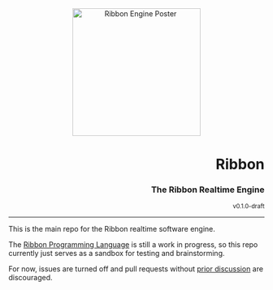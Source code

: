 <div align="center">
  <img style="height: 18em"
       alt="Ribbon Engine Poster"
       src="https://ribbon-engine.com/images/ribbon-engine-poster.png"
       />
</div>

<div align="right">
  <h1>Ribbon</h1>
  <h3>The Ribbon Realtime Engine</h3>
  <sup>v0.1.0-draft</sup>
</div>

---

This is the main repo for the Ribbon realtime software engine.

The [Ribbon Programming Language](https://github.com/tiny-bow/ribbon-language) is still a work in progress, so this repo currently just serves as a sandbox for testing and brainstorming.

For now, issues are turned off and pull requests without [prior discussion](https://tinybow.org) are discouraged.
